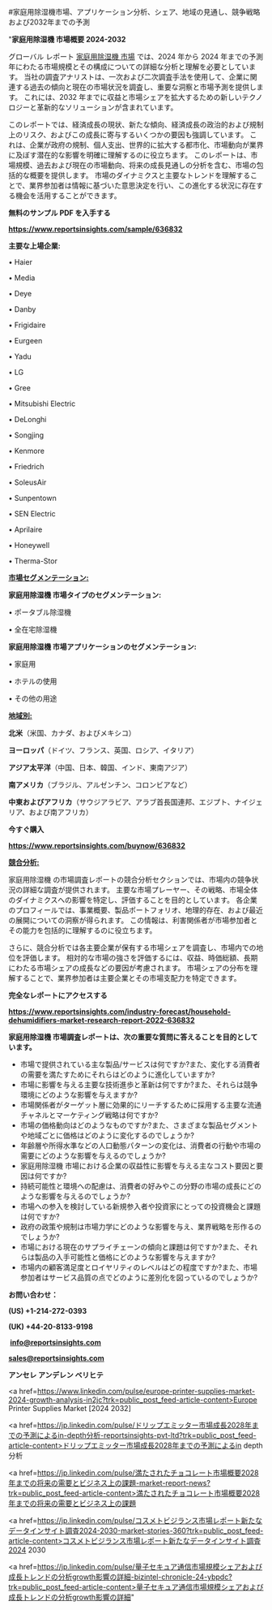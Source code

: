 #家庭用除湿機市場、アプリケーション分析、シェア、地域の見通し、競争戦略および2032年までの予測

"<strong>家庭用除湿機 市場概要 2024-2032</strong>

グローバル レポート <a href=https://www.reportsinsights.com/sample/636832>家庭用除湿機 市場</a> では、2024 年から 2024 年までの予測年にわたる市場規模とその構成についての詳細な分析と理解を必要としています。 当社の調査アナリストは、一次および二次調査手法を使用して、企業に関連する過去の傾向と現在の市場状況を調査し、重要な洞察と市場予測を提供します。 これには、2032 年までに収益と市場シェアを拡大​​するための新しいテクノロジーと革新的なソリューションが含まれています。

このレポートでは、経済成長の現状、新たな傾向、経済成長の政治的および規制上のリスク、およびこの成長に寄与するいくつかの要因も強調しています。 これは、企業が政府の規制、個人支出、世界的に拡大する都市化、市場動向が業界に及ぼす潜在的な影響を明確に理解するのに役立ちます。 このレポートは、市場規模、過去および現在の市場動向、将来の成長見通しの分析を含む、市場の包括的な概要を提供します。 市場のダイナミクスと主要なトレンドを理解することで、業界参加者は情報に基づいた意思決定を行い、この進化する状況に存在する機会を活用することができます。

<strong><b>無料のサンプル PDF を入手する</b></strong>

<a href=https://www.reportsinsights.com/sample/636832><strong><u>https://www.reportsinsights.com/sample/636832</u></strong></a>

<strong>主要な上場企業:</strong>

• Haier

• Media

• Deye

• Danby

• Frigidaire

• Eurgeen

• Yadu

• LG

• Gree

• Mitsubishi Electric

• DeLonghi

• Songjing

• Kenmore

• Friedrich

• SoleusAir

• Sunpentown

• SEN Electric

• Aprilaire

• Honeywell

• Therma-Stor

<strong><u>市場セグメンテーション</u></strong><strong><u>:</u></strong>

<strong>家庭用除湿機 市場タイプのセグメンテーション:</strong>

• ポータブル除湿機

• 全在宅除湿機

<strong>家庭用除湿機 市場アプリケーションのセグメンテーション:</strong>

• 家庭用

• ホテルの使用

• その他の用途

<strong><u>地域別</u></strong><strong><u>:</u></strong>

<strong>北米</strong>（米国、カナダ、およびメキシコ）

<strong>ヨーロッパ</strong>（ドイツ、フランス、英国、ロシア、イタリア）

<strong>アジア太平洋</strong>（中国、日本、韓国、インド、東南アジア）

<strong>南アメリカ</strong>（ブラジル、アルゼンチン、コロンビアなど）

<strong>中東およびアフリカ</strong>（サウジアラビア、アラブ首長国連邦、エジプト、ナイジェリア、および南アフリカ）

<strong>今すぐ購入</strong>

<a href=https://www.reportsinsights.com/buynow/636832><strong><u>https://www.reportsinsights.com/buynow/636832</u></strong></a>

<strong><u>競合分析:</u></strong>

家庭用除湿機 の市場調査レポートの競合分析セクションでは、市場内の競争状況の詳細な調査が提供されます。 主要な市場プレーヤー、その戦略、市場全体のダイナミクスへの影響を特定し、評価することを目的としています。 各企業のプロフィールでは、事業概要、製品ポートフォリオ、地理的存在、および最近の展開についての洞察が得られます。 この情報は、利害関係者が市場参加者とその能力を包括的に理解するのに役立ちます。

さらに、競合分析では各主要企業が保有する市場シェアを調査し、市場内での地位を評価します。 相対的な市場の強さを評価するには、収益、時価総額、長期にわたる市場シェアの成長などの要因が考慮されます。 市場シェアの分布を理解することで、業界参加者は主要企業とその市場支配力を特定できます。

<strong>完全なレポートにアクセスする</strong>

<a href=https://www.reportsinsights.com/industry-forecast/household-dehumidifiers-market-research-report-2022-636832><strong><u><b>https://www.reportsinsights.com/industry-forecast/household-dehumidifiers-market-research-report-2022-636832</b></u></strong></a>

<strong><b>家庭用除湿機 市場調査レポートは、次の重要な質問に答えることを目的としています。</b></strong>
<ul>
  <li>市場で提供されている主な製品/サービスは何ですか?また、変化する消費者の需要を満たすためにそれらはどのように進化していますか?</li>
  <li>市場に影響を与える主要な技術進歩と革新は何ですか?また、それらは競争環境にどのような影響を与えますか?</li>
  <li>市場関係者がターゲット層に効果的にリーチするために採用する主要な流通チャネルとマーケティング戦略は何ですか?</li>
  <li>市場の価格動向はどのようなものですか?また、さまざまな製品セグメントや地域ごとに価格はどのように変化するのでしょうか?</li>
  <li>年齢層や所得水準などの人口動態パターンの変化は、消費者の行動や市場の需要にどのような影響を与えるのでしょうか?</li>
  <li>家庭用除湿機 市場における企業の収益性に影響を与える主なコスト要因と要因は何ですか?</li>
  <li>持続可能性と環境への配慮は、消費者の好みやこの分野の市場の成長にどのような影響を与えるのでしょうか?</li>
  <li>市場への参入を検討している新規参入者や投資家にとっての投資機会と課題は何ですか?</li>
  <li>政府の政策や規制は市場力学にどのような影響を与え、業界戦略を形作るのでしょうか?</li>
  <li>市場における現在のサプライチェーンの傾向と課題は何ですか?また、それらは製品の入手可能性と価格にどのような影響を与えますか?</li>
  <li>市場内の顧客満足度とロイヤリティのレベルはどの程度ですか?また、市場参加者はサービス品質の点でどのように差別化を図っているのでしょうか?</li>
</ul>
<strong>お問い合わせ：</strong>

<strong>(US) +1-214-272-0393</strong>

<strong>(UK) +44-20-8133-9198</strong>

<strong> </strong><a href=info@reportsinsights.com><strong><u>info@reportsinsights.com</u></strong></a>

<a href=sales@reportsinsights.com><strong><u>sales@reportsinsights.com</u></strong></a>

<strong>アンセレ アンデレン ベリヒテ</strong>

<a href=https://www.linkedin.com/pulse/europe-printer-supplies-market-2024-growth-analysis-in2jc?trk=public_post_feed-article-content>Europe Printer Supplies Market [2024 2032]</a>

<a href=https://jp.linkedin.com/pulse/ドリップエミッター市場成長2028年までの予測によるin-depth分析-reportsinsights-pvt-ltd?trk=public_post_feed-article-content>ドリップエミッター市場成長2028年までの予測によるin depth分析</a>

<a href=https://jp.linkedin.com/pulse/満たされたチョコレート市場概要2028年までの将来の需要とビジネス上の課題-market-report-news?trk=public_post_feed-article-content>満たされたチョコレート市場概要2028年までの将来の需要とビジネス上の課題</a>

<a href=https://jp.linkedin.com/pulse/コスメトビジランス市場レポート新たなデータインサイト調査2024-2030-market-stories-360?trk=public_post_feed-article-content>コスメトビジランス市場レポート新たなデータインサイト調査2024 2030</a>

<a href=https://jp.linkedin.com/pulse/量子セキュア通信市場規模シェアおよび成長トレンドの分析growth影響の詳細-bizintel-chronicle-24-ybpdc?trk=public_post_feed-article-content>量子セキュア通信市場規模シェアおよび成長トレンドの分析growth影響の詳細</a>"

